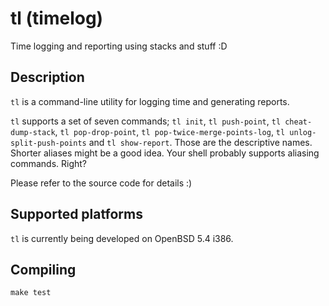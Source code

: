 # tl (timelog)

Time logging and reporting using stacks and stuff :D

## Description

`tl` is a command-line utility for logging time and generating reports.

`tl` supports a set of seven commands; `tl init`, `tl push-point`,
`tl cheat-dump-stack`, `tl pop-drop-point`, `tl pop-twice-merge-points-log`,
`tl unlog-split-push-points` and `tl show-report`. Those are the descriptive
names. Shorter aliases might be a good idea. Your shell probably supports
aliasing commands. Right?

Please refer to the source code for details :)

## Supported platforms

`tl` is currently being developed on OpenBSD 5.4 i386.

## Compiling

```
make test
```
